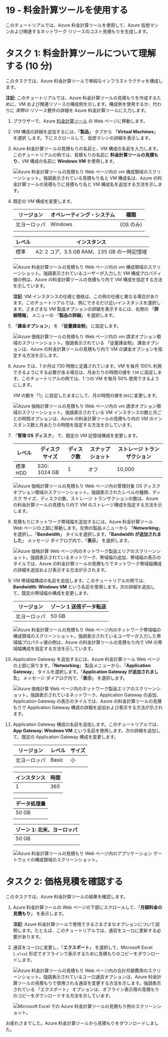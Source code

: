 ﻿---
wts:
    title: '19 - Azure 料金計算ツールを使用する (10 分)'
    module: 'モジュール 06: Azure Cost Management およびサービス レベル アグリーメントに関する説明'
---
# 19 - 料金計算ツールを使用する

このチュートリアルでは、Azure 料金計算ツールを使用して、Azure 仮想マシンおよび関連するネットワーク リソースのコスト見積もりを生成します。

# タスク 1: 料金計算ツールについて理解する (10 分)

このタスクでは、Azure 料金計算ツールで単純なインフラストラクチャを構成します。 

**注記**: このチュートリアルでは、Azure 料金計算ツールの見積もりを作成するために、VM および関連リソースの構成例を示します。構成例を使用するか、代わりに *実際の* リソース要件の詳細を Azure 料金計算ツールに入力します。

1. ブラウザーで、Azure [料金計算ツール](https://azure.microsoft.com/ja-jp/pricing/calculator/) の Web ページに移動します。

2. VM 構成の詳細を追加するには、「**製品**」 タブから 「**Virtual Machines**」 を選択 します。下にスクロールして、仮想マシンの詳細を表示します。 

3. Azure 料金計算ツールの見積もりの名前と、VM 構成の名前を入力します。このチュートリアルの例では、見積もりの名前に **料金計算ツールの見積もり**、VM 構成の名前に **Windows VM** を使用します。

   ![Azure 料金計算ツールの見積もり Web ページ内の vm 構成領域のスクリーンショット。強調表示されている見積もり名と VM 構成名は、Azure の料金計算ツールの見積もりに見積もり名と VM 構成名を追加する方法を示します。](../images/1901.png)

4. 既定の VM 構成を変更します。

    |リージョン|オペレーティング・システム|種類|
    |------|----------------|----|
    |北ヨーロッパ|Windows|(OS のみ)|
    | | |

    |レベル|インスタンス|
    |----|--------|
    |標準|A2: 2 コア、3.5 GB RAM、135 GB の一時記憶域|
    | | |

   ![Azure 料金計算ツールの見積もり Web ページ内の vm 構成領域のスクリーンショット。強調表示されているユーザーが入力した VM 構成プロパティ値の例は、Azure の料金計算ツールの見積もり内で VM 構成を指定する方法を示しています。](../images/1902.png)

    **注記**: VM インスタンスの仕様と価格は、この例の仕様と異なる場合があります。このチュートリアルでは、例にできるだけ近いインスタンスを選択します。さまざまな VM 製品オプションの詳細を表示するには、右側の 「**詳細情報**」 メニューの 「**製品の詳細**」 を選択します。

5. 「**課金オプション**」 を 「**従量課金制**」 に設定します。

   ![Azure 価格計算ツールの見積もり Web ページ内の vm 請求オプション領域のスクリーンショット。強調表示されている 「従量課金制」 課金オプションは、Azure の料金計算ツールの見積もり内で VM の課金オプションを指定する方法を示します。](../images/1903.png)

6. Azure では、1 か月は 730 時間と定義されています。VM を毎月 100% 利用できるようにする必要がある場合は、月あたりの時間の値を `730` に設定します。このチュートリアルの例では、1 つの VM を毎月 50% 使用できるようにします。

    VM の数を「1」に設定したままにして、月の時間の値を`365`に変更します。

   ![Azure 価格計算ツールの見積もり Web ページ内の vm 請求オプション領域のスクリーンショット。強調表示されている VM インスタンスの数と月ごとの時間オプションは、Azure の料金計算ツールの見積もり内の VM のインスタンス数と月あたりの時間を指定する方法を示しています。](../images/1904.png)

7. 「**管理 OS ディスク**」 で、既定の VM 記憶域構成を変更します。

    |レベル|ディスク サイズ|ディスク数|スナップショット|ストレージ トランザクション|
    |----|---------|---------------|--------|--------------------|
    |標準 HDD|S30: 1024 GB|1|オフ|10,000|

   ![Azure 価格計算ツールの見積もり Web ページ内の管理対象 OS ディスク オプション領域のスクリーンショット。強調表示されたレベルの種類、ディスク サイズ、ディスクの数、ストレージ トランザクションの数は、Azure の料金計算ツールの見積もり内で VM のストレージ構成を指定する方法を示します。](../images/1905.png)

8. 見積もりにネットワーク帯域幅を追加するには、Azure 料金計算ツール Web ページの上部に移動します。左側の製品メニューから 「**Networking**」 を選択し、「**Bandwidth**」 タイルを選択します。「**Bandwidth が追加されました**」 メッセージ ダイアログ内で、「**表示**」 を選択します。

   ![Azure 価格計算 Web ページ内のネットワーク製品エリアのスクリーンショット。強調表示されているネットワーク、帯域幅の追加、帯域幅の表示のタイルでは、Azure の料金計算ツールの見積もりでネットワーク帯域幅構成の詳細を追加および表示する方法が示されます。](../images/1906.png)

9. VM 帯域幅構成の名前を追加します。このチュートリアルの例では、**Bandwidth: Windows VM** という名前を使用します。次の詳細を追加して、既定の帯域幅の構成を変更します。

    |リージョン|ゾーン 1 送信データ転送|
    |------|--------------------------------------|
    |北ヨーロッパ|50 GB|

   ![Azure 料金計算ツールの見積もり Web ページ内のネットワーク帯域幅の構成領域のスクリーンショット。強調表示されているユーザーが入力した帯域幅プロパティ値の例は、Azure の料金計算ツールの見積もり内で VM の帯域幅構成を指定する方法を示しています。](../images/1907.png)

10. Application Gateway を追加するには、Azure 料金計算ツール Web ページの上部に戻ります。「**Networking**」 製品メニューから、「**Application Gateway**」 タイルを選択します。「**Application Gateway が追加されました**」 メッセージ ダイアログ内で、「**表示**」 を選択します。

    ![Azure 価格計算 Web ページ内のネットワーク製品エリアのスクリーンショット。強調表示されているネットワーク、Application Gateway の追加、Application Gateway の表示のタイルでは、Azure の料金計算ツールの見積もりで Application Gateway 構成の詳細を追加および表示する方法が示されます。](../images/1908.png)

11. Application Gateway 構成の名前を追加します。このチュートリアルでは、 **App Gateway: Windows VM** という名前を使用します。次の詳細を追加して、既定の Application Gateway 構成を変更します。

    |リージョン|レベル|サイズ|
    |------|----|----|
    |北ヨーロッパ|Basic|小|
    | | |

    |インスタンス|時間|
    |-------|-------|
    |1|365|
    | | |

    |データ処理量|
    |--------------|
    |50 GB|
    | | |

    |ゾーン 1: 北米、ヨーロッパ|
    |-----------------------------|
    |50 GB|
    | | |

    ![Azure 料金計算ツールの見積もり Web ページ内のアプリケーション ゲートウェイの構成領域のスクリーンショット。](../images/1909.png)


# タスク 2: 価格見積を確認する

このタスクでは、Azure 料金計算ツールの結果を確認します。 

1. Azure 料金計算ツールの Web ページの下部にスクロールして、「**月額料金の見積もり**」 を表示します。

    **注記**: Azure 料金計算ツールで使用できるさまざまなオプションについて説明します。たとえば、このチュートリアルでは、通貨をユーロに更新する必要があります。

2. 通貨をユーロに変更し、「**エクスポート**」 を選択して、Microsoft Excel (`.xlsx`) 形式でオフラインで表示するために見積もりのコピーをダウンロードします。

    ![Azure 料金計算ツールの見積もり Web ページ内の合計月額費用のスクリーンショット。強調表示されているユーロ通貨オプションは、Azure 料金計算ツールの見積もりで使用される通貨を変更する方法を示します。強調表示されている 「エクスポート」 オプションは、オフライン表示用の見積もりのコピーをダウンロードする方法を示しています。](../images/1910.png)

    ![Microsoft Excel での Azure 料金計算ツールの見積もり例のスクリーンショット。](../images/1911.png)

お疲れさまでした。Azure 料金計算ツールから見積もりをダウンロードしました。
